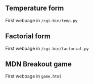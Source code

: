 ## Temperature form
First webpage in `/cgi-bin/temp.py`

## Factorial form
First webpage in `/cgi-bin/factorial.py`

## MDN Breakout game
First webpage in `game.html`
